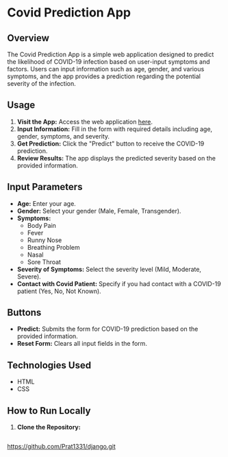 # Covid Prediction App

## Overview

The Covid Prediction App is a simple web application designed to predict the likelihood of COVID-19 infection based on user-input symptoms and factors. Users can input information such as age, gender, and various symptoms, and the app provides a prediction regarding the potential severity of the infection.

## Usage

1. **Visit the App:** Access the web application [here](#).
2. **Input Information:** Fill in the form with required details including age, gender, symptoms, and severity.
3. **Get Prediction:** Click the "Predict" button to receive the COVID-19 prediction.
4. **Review Results:** The app displays the predicted severity based on the provided information.

## Input Parameters

- **Age:** Enter your age.
- **Gender:** Select your gender (Male, Female, Transgender).
- **Symptoms:**
  - Body Pain
  - Fever
  - Runny Nose
  - Breathing Problem
  - Nasal
  - Sore Throat
- **Severity of Symptoms:** Select the severity level (Mild, Moderate, Severe).
- **Contact with Covid Patient:** Specify if you had contact with a COVID-19 patient (Yes, No, Not Known).

## Buttons

- **Predict:** Submits the form for COVID-19 prediction based on the provided information.
- **Reset Form:** Clears all input fields in the form.

## Technologies Used

- HTML
- CSS

## How to Run Locally

1. **Clone the Repository:**
   ```bash
  https://github.com/Prat1331/django.git
